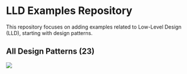 # LLD Examples Repository

This repository focuses on adding examples related to Low-Level Design (LLD), starting with design patterns.

## All Design Patterns (23)

![](images/all-design-patterns.png)